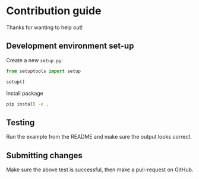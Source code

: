 # Contribution guide
Thanks for wanting to help out!

## Development environment set-up
Create a new `setup.py`:
```python
from setuptools import setup

setup()
```

Install package
```bash
pip install -e .
```

## Testing
Run the example from the README and make sure the output looks correct.

## Submitting changes
Make sure the above test is successful, then make a pull-request on GitHub. 
